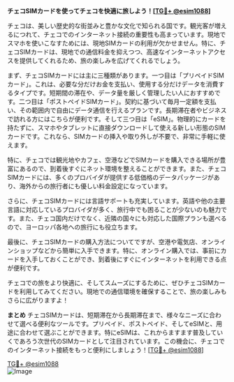 **チェコSIMカードを使ってチェコを快適に旅しよう！[[TG💪+ @esim1088](https://t.me/s/esim1088)]**

チェコは、美しい歴史的な街並みと豊かな文化で知られる国です。観光客が増えるにつれて、チェコでのインターネット接続の重要性も高まっています。現地でスマホを使いこなすためには、現地SIMカードの利用が欠かせません。特に、チェコSIMカードは、現地での通信料金を抑えつつ、高速なインターネットアクセスを提供してくれるため、旅の楽しみを広げてくれるでしょう。

まず、チェコSIMカードには主に三種類があります。一つ目は「プリペイドSIMカード」。これは、必要な分だけお金を支払い、使用する分だけデータを消費するタイプです。短期間の滞在や、データ量を厳しく管理したい人におすすめです。二つ目は「ポストペイドSIMカード」。契約に基づいて毎月一定額を支払い、その範囲内で自由にデータ通信を行えるプランです。長期滞在者やビジネスで訪れる方にはこちらが便利です。そして三つ目は「eSIM」。物理的にカードを持たずに、スマホやタブレットに直接ダウンロードして使える新しい形態のSIMカードです。これなら、SIMカードの挿入や取り外しが不要で、非常に手軽に使えます。

特に、チェコでは観光地やカフェ、空港などでSIMカードを購入できる場所が豊富にあるので、到着後すぐにネット環境を整えることができます。また、チェコSIMカードには、多くのプロバイダが提供する低価格のデータパッケージがあり、海外からの旅行者にも優しい料金設定になっています。

さらに、チェコSIMカードには言語サポートも充実しています。英語や他の主要言語に対応しているプロバイダが多く、旅行中でも困ることが少ないのも魅力です。また、チェコ国内だけでなく、近隣の国々にも対応した国際プランも選べるので、ヨーロッパ各地への旅行にも役立ちます。

最後に、チェコSIMカードの購入方法についてですが、空港や電気店、オンラインショップなどから簡単に入手できます。特に、オンライン購入では、事前にカードを入手しておくことができ、到着後にすぐにインターネットを利用できる点が便利です。

チェコでの旅をより快適に、そしてスムーズにするために、ぜひチェコSIMカードを利用してみてください。現地での通信環境を確保することで、旅の楽しみもさらに広がりますよ！

**まとめ**
チェコSIMカードは、短期滞在から長期滞在まで、様々なニーズに合わせて選べる便利なツールです。プリペイド、ポストペイド、そしてeSIMと、用途に合わせて選ぶことができます。特にeSIMは、これからますます普及していくであろう次世代のSIMカードとして注目されています。この機会に、チェコでのインターネット接続をもっと便利にしましょう！[[TG💪+ @esim1088](https://t.me/s/esim1088)]

[TG💪+ @esim1088](https://t.me/s/esim1088)  
![Image](https://i.postimg.cc/Y0z9fWf4/image.png)